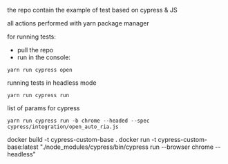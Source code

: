 the repo contain the example of test based on cypress & JS

all actions performed with yarn package manager

for running tests:
- pull the repo
- run in the console: 
```
yarn run cypress open
```
running tests in headless mode
```
yarn run cypress run
```
list of params for cypress
```
yarn run cypress run -b chrome --headed --spec cypress/integration/open_auto_ria.js
````

docker build -t cypress-custom-base .
docker run -t cypress-custom-base:latest "./node_modules/cypress/bin/cypress run --browser chrome --headless"
